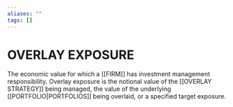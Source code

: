 ```yaml
---
aliases: ""
tags: []
---
```

# OVERLAY EXPOSURE
The economic value for which a [[FIRM]] has investment management responsibility. Overlay exposure is the notional value of the [[OVERLAY STRATEGY]] being managed, the value of the underlying [[PORTFOLIO|PORTFOLIOS]] being overlaid, or a specified target exposure.